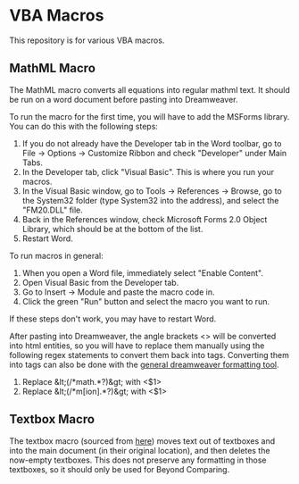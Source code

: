 # VBA Macros

This repository is for various VBA macros.

## MathML Macro
The MathML macro converts all equations into regular mathml text. It should be run on a word document before pasting into Dreamweaver.

To run the macro for the first time, you will have to add the MSForms library. You can do this with the following steps:
1. If you do not already have the Developer tab in the Word toolbar, go to File -> Options -> Customize Ribbon and check "Developer" under Main Tabs.
2. In the Developer tab, click "Visual Basic". This is where you run your macros.
3. In the Visual Basic window, go to Tools -> References -> Browse, go to the System32 folder (type System32 into the address), and select the "FM20.DLL" file.
4. Back in the References window, check Microsoft Forms 2.0 Object Library, which should be at the bottom of the list.
5. Restart Word.

To run macros in general:
1. When you open a Word file, immediately select "Enable Content".
2. Open Visual Basic from the Developer tab.
3. Go to Insert -> Module and paste the macro code in.
4. Click the green "Run" button and select the macro you want to run.

If these steps don't work, you may have to restart Word.

After pasting into Dreamweaver, the angle brackets <> will be converted into html entities, so you will have to replace them manually using the following regex statements to convert them back into tags. Converting them into tags can also be done with the [general dreamweaver formatting tool](https://commwebteam.github.io/gen_dw_format/dreamweaver_paste_formatter/dw_paste_format.html).
1. Replace &amp;lt;(/&ast;math.&ast;?)&amp;gt; with &lt;$1&gt;
2. Replace &amp;lt;(/&ast;m[ion].&ast;?)&amp;gt; with &lt;$1&gt;

## Textbox Macro
The textbox macro (sourced from [here](https://word.tips.net/T001690_Removing_All_Text_Boxes_In_a_Document.html)) moves text out of textboxes and into the main document (in their original location), and then deletes the now-empty textboxes. This does not preserve any formatting in those textboxes, so it should only be used for Beyond Comparing.
